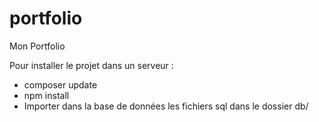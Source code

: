 # portfolio
Mon Portfolio

Pour installer le projet dans un serveur : 

* composer update
* npm install
* Importer dans la base de données les fichiers sql dans le dossier db/
